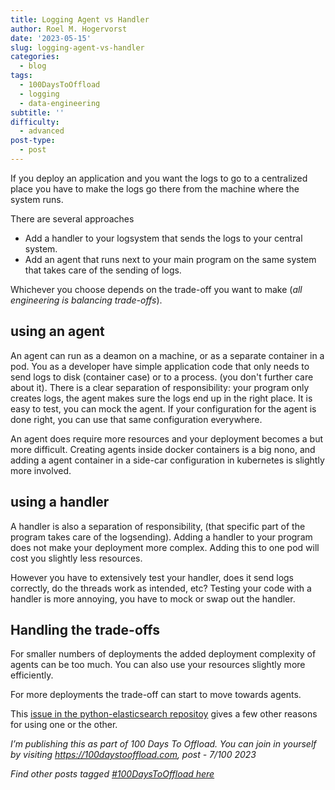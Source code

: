 ```yaml
---
title: Logging Agent vs Handler
author: Roel M. Hogervorst
date: '2023-05-15'
slug: logging-agent-vs-handler
categories:
  - blog
tags:
  - 100DaysToOffload
  - logging
  - data-engineering
subtitle: ''
difficulty:
  - advanced
post-type:
  - post
---
```


If you deploy an application
and you want the logs to go to a centralized place
you have to make the logs go there from the machine where the system runs.

There are several approaches

- Add a handler to your logsystem that sends the logs to your central system.
- Add an agent that runs next to your main program on the same system that takes 
care of the sending of logs.

Whichever you choose depends on the trade-off you want to make (_all engineering is balancing trade-offs_). 

## using an agent
An agent can run as a deamon on a machine, or as a separate container in a pod.
You as a developer have simple application code that only needs to send logs to
disk (container case) or to a process. (you don't further care about it).
There is a clear separation of responsibility: your program only creates logs,
the agent makes sure the logs end up in the right place. It is easy to test, you can mock the agent. If your configuration for the agent is done right, you can use that same 
configuration everywhere.

An agent does require more resources and your deployment becomes a but more difficult.
Creating agents inside docker containers is a big nono, and adding a agent container in a side-car configuration in kubernetes is slightly more involved.

## using a handler
A handler is also a separation of responsibility, (that specific part of the program takes care of the logsending). Adding a handler to your program does not make your deployment
more complex. Adding this to one pod will cost you slightly less resources. 

However you have to extensively test your handler, does it send logs correctly,
do the threads work as intended, etc? Testing your code with a handler is more
annoying, you have to mock or swap out the handler. 


## Handling the trade-offs
For smaller numbers of deployments the added deployment complexity of agents 
can be too much. You can also use your resources slightly more efficiently.

For more deployments the trade-off can start to move towards agents. 

 
 
This [issue in the python-elasticsearch repositoy](https://github.com/cmanaha/python-elasticsearch-logger/issues/44) gives a few other reasons for using one or the other. 


*I’m publishing this as part of 100 Days To Offload. You can join in yourself by visiting https://100daystooffload.com, post - 7/100 2023*

*Find other posts tagged  [#100DaysToOffload here](https://notes.rmhogervorst.nl/tags/100DaysToOffload/)*
